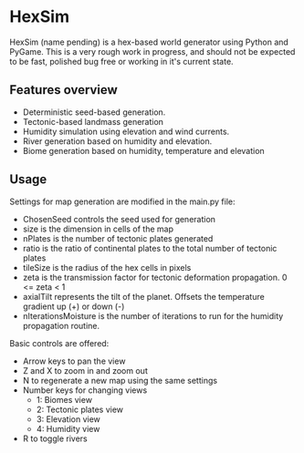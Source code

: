 # HexSim

HexSim (name pending) is a hex-based world generator using Python and PyGame.
This is a very rough work in progress, and should not be expected to be fast, polished bug free or working in it's
current state.

## Features overview

- Deterministic seed-based generation.
- Tectonic-based landmass generation
- Humidity simulation using elevation and wind currents.
- River generation based on humidity and elevation.
- Biome generation based on humidity, temperature and elevation

## Usage

Settings for map generation are modified in the main.py file:

- ChosenSeed controls the seed used for generation
- size is the dimension in cells of the map
- nPlates is the number of tectonic plates generated
- ratio is the ratio of continental plates to the total number of tectonic plates
- tileSize is the radius of the hex cells in pixels
- zeta is the transmission factor for tectonic deformation propagation. 0 <= zeta < 1
- axialTilt represents the tilt of the planet. Offsets the temperature gradient up (+) or down (-)
- nIterationsMoisture is the number of iterations to run for the humidity propagation routine.

Basic controls are offered:

- Arrow keys to pan the view
- Z and X to zoom in and zoom out
- N to regenerate a new map using the same settings
- Number keys for changing views
    - 1: Biomes view
    - 2: Tectonic plates view
    - 3: Elevation view
    - 4: Humidity view
- R to toggle rivers